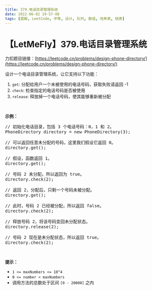 ```yaml
---
title: 379.电话目录管理系统
date: 2022-06-02 19-57-08
tags: [题解, LeetCode, 中等, 设计, 队列, 数组, 哈希表, 链表]
---
```


# 【LetMeFly】379.电话目录管理系统

力扣题目链接：[https://leetcode.cn/problems/design-phone-directory/](https://leetcode.cn/problems/design-phone-directory/)

<p>设计一个电话目录管理系统，让它支持以下功能：</p>

<ol>
	<li><code>get</code>: 分配给用户一个未被使用的电话号码，获取失败请返回 -1</li>
	<li><code>check</code>: 检查指定的电话号码是否被使用</li>
	<li><code>release</code>: 释放掉一个电话号码，使其能够重新被分配</li>
</ol>

<p>&nbsp;</p>

<p><strong>示例：</strong></p>

<pre>// 初始化电话目录，包括 3 个电话号码：0，1 和 2。
PhoneDirectory directory = new PhoneDirectory(3);

// 可以返回任意未分配的号码，这里我们假设它返回 0。
directory.get();

// 假设，函数返回 1。
directory.get();

// 号码 2 未分配，所以返回为 true。
directory.check(2);

// 返回 2，分配后，只剩一个号码未被分配。
directory.get();

// 此时，号码 2 已经被分配，所以返回 false。
directory.check(2);

// 释放号码 2，将该号码变回未分配状态。
directory.release(2);

// 号码 2 现在是未分配状态，所以返回 true。
directory.check(2);
</pre>

<p>&nbsp;</p>

<p><strong>提示：</strong></p>

<ul>
	<li><code>1 &lt;=&nbsp;maxNumbers &lt;= 10^4</code></li>
	<li><code>0 &lt;= number &lt; maxNumbers</code></li>
	<li>调用方法的总数处于区间 <code>[0 - 20000]</code> 之内</li>
</ul>


    